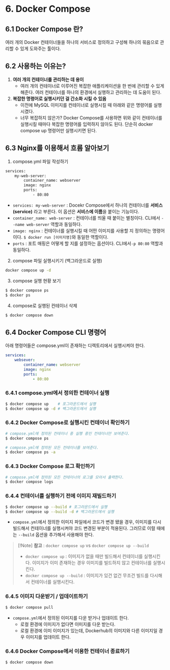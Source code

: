 # 6. Docker Compose
## 6.1 Docker Compose 란?
여러 개의 Docker 컨테이너들을 하나의 서비스로 정의하고 구성해 하나의 묶음으로 관리할 수 있게 도와주는 툴이다.

## 6.2 사용하는 이유는?
1. **여러 개의 컨테이너를 관리하는 데 용이**
	- 여러 개의 컨테이너로 이루어진 복잡한 애플리케이션을 한 번에 관리할 수 있게 해준다. 여러 컨테이너를 하나의 환경에서 실행하고 관리하는 데 도움이 된다.
2. **복잡한 명령어로 실행시키던 걸 간소화 시킬 수 있음**
	- 이전에 MySQL 이미지를 컨테이너로 실행시킬 때 아래와 같은 명령어를 실행시켰다.
	- 너무 복잡하지 않은가? Docker Compose를 사용하면 위와 같이 컨테이너를 실행시킬 때마다 복잡한 명령어를 입력하지 않아도 된다. 단순히 docker compose up 명령어만 실행시키면 된다.

## 6.3 Nginx를 이용해서 흐름 알아보기
1. compose.yml 파일 작성하기
```bash
services:
	my-web-server:
		container_name: webserver
		image: nginx
		ports: 
			- 80:80
```
- `services: my-web-server` : Docekr Compose에서 하나의 컨테이너를 **서비스(service)** 라고 부른다. 이 옵션은 **서비스에 이름**을 붙이는 기능이다.
- `container_name: web-server` : 컨테이너를 띄울 때 붙이는 별칭이다. CLI에서 `--name web-server` 역할과 동일하다.
- `image: nginx` : 컨테이너를 실행시킬 때 어떤 이미지를 사용할 지 정의하는 명령어이다. `$ docker run [이미지명]`와 동일한 역할이다.
- `ports` : 포트 매핑은 어떻게 할 지를 설정하는 옵션이다. CLI에서`-p 80:80` 역할과 동일하다.

2. compose 파일 실행시키기 (백그라운드로 실행)
```bash
docker compose up -d
```

3. compose 실행 현황 보기
```bash
$ docker compose ps
$ docker ps
```

4. compose로 실행된 컨테이너 삭제
```bash
$ docker compose down
```

## 6.4 Docker Compose CLI 명령어
아래 명령어들은 compose.yml이 존재하는 디렉토리에서 실행시켜야 한다.
```yml
services:
	websever:
		container_name: webserver
		image: nginx
		ports: 
			- 80:80
```
### 6.4.1 compose.yml에서 정의한 컨테이너 실행
```bash
$ docker compose up    # 포그라운드에서 실행
$ docker compose up -d # 백그라운드에서 실행
```

### 6.4.2 Docker Compose로 실행시킨 컨테이너 확인하기
```bash
# compose.yml에 정의된 컨테이너 중 실행 중인 컨테이너만 보여준다. 
$ docker compose ps 

# compose.yml에 정의된 모든 컨테이너를 보여준다.
$ docker compose ps -a
```

### 6.4.3 Docker Compose 로그 확인하기
```bash
# compose.yml에 정의된 모든 컨테이너의 로그를 모아서 출력한다.
$ docker compose logs
```

### 6.4.4 컨테이너를 실행하기 전에 이미지 재빌드하기
```bash
$ docker compose up --build # 포그라운드에서 실행
$ docker compose up --build -d # 백그라운드에서 실행
```
- `compose.yml`에서 정의한 이미지 파일에서 코드가 변경 됐을 경우, 이미지를 다시 빌드해서 컨테이너를 실행시켜야 코드 변경된 부분이 적용된다. 그러므로 이럴 때에는 `--build` 옵션을 추가해서 사용해야 한다.

> [!Note] **참고** : `docker compose up` vs `docker compose up --build`
> - `docker compose up` : 이미지가 없을 때만 빌드해서 컨테이너를 실행시킨다. 이미지가 이미 존재하는 경우 이미지를 빌드하지 않고 컨테이너를 실행시킨다.
> - `docker compose up --build` : 이미지가 있건 없건 무조건 빌드를 다시해서 컨테이너를 실행시킨다.

### 6.4.5 이미지 다운받기 / 업데이트하기
```bash
$ docker compose pull
```
- `compose.yml`에서 정의된 이미지를 다운 받거나 업데이트 한다.
    - 로컬 환경에 이미지가 없다면 이미지를 다운 받는다.
    - 로컬 환경에 이미 이미지가 있는데, Dockerhub의 이미지와 다른 이미지일 경우 이미지를 업데이트 한다.

### 6.4.6 Docker Compose에서 이용한 컨테이너 종료하기
```bash
$ docker compose down
```